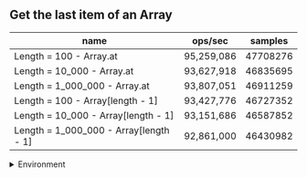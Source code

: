 ## Get the last item of an Array

|name|ops/sec|samples|
|-|-|-|
|Length = 100 - Array.at|95,259,086|47708276|
|Length = 10_000 - Array.at|93,627,918|46835695|
|Length = 1_000_000 - Array.at|93,807,051|46911259|
|Length = 100 - Array[length - 1]|93,427,776|46727352|
|Length = 10_000 - Array[length - 1]|93,151,686|46587852|
|Length = 1_000_000 - Array[length - 1]|92,861,000|46430982|


<details>
<summary>Environment</summary>

* __Machine:__ linux x64 | 4 vCPUs | 7.6GB Mem
* __Run:__ Thu Sep 04 2025 18:16:44 GMT+0000 (Coordinated Universal Time)
* __Node:__ `v24.0.0`
</details>

<!--
{"environment":{"platform":"linux","arch":"x64","cpus":4,"totalMemory":7.597843170166016},"benchmarks":[{"name":"Length = 100 - Array.at","samples":47708276,"opsSec":95259086.8242977},{"name":"Length = 10_000 - Array.at","samples":46835695,"opsSec":93627918.18307592},{"name":"Length = 1_000_000 - Array.at","samples":46911259,"opsSec":93807051.84374842},{"name":"Length = 100 - Array[length - 1]","samples":46727352,"opsSec":93427776.43313201},{"name":"Length = 10_000 - Array[length - 1]","samples":46587852,"opsSec":93151686.51436263},{"name":"Length = 1_000_000 - Array[length - 1]","samples":46430982,"opsSec":92861000.65997916}]}-->
